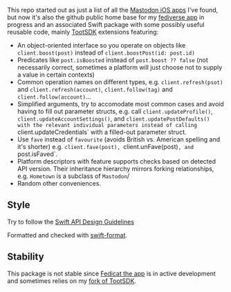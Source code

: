 This repo started out as just a list of all the [Mastodon iOS apps](iosapps.md) I've found, but now it's also the github public home base for my [fediverse app](https://fedicat.com/) in progress and an associated Swift package with some possibly useful reusable code, mainly [TootSDK](https://github.com/TootSDK/TootSDK) extensions featuring:

- An object-oriented interface so you operate on objects like `client.boost(post)` instead of `client.boostPost(id: post.id)`
- Predicates like `post.isBoosted` instead of `post.boost ?? false` (not necessarily correct, sometimes a platform will just choose not to supply a value in certain contexts)
- Common operation names on different types, e.g. `client.refresh(psot)` and `client.refresh(account)`, `client.follow(tag)` and `client.follow(account)`...
- Simplified arguments, try to accomodate most common cases and avoid having to fill out parameter structs, e.g. call `client.updateProfile()`, `client.updateAccountSettings()`, and `client.updatePostDefaults() with the relevant individual parameters instead of calling `client.updateCredentials` with a filled-out parameter struct.
- Use `fave` instead of `favourite` (avoids British vs. American spelling and it's shorter) e.g. `client.fave(post), `client.unFave(post)`, and `post.isFaved`.
- Platform descriptors with feature supports checks based on detected API version. Their inheritance hierarchy mirrors forking relationships, e.g. `Hometown` is a subclass of `Mastodon`/
- Random other conveniences.

## Style

Try to follow the [Swift API Design Guidelines](https://www.swift.org/documentation/api-design-guidelines/)

Formatted and checked with [swift-format](https://github.com/apple/swift-format).

## Stability

This package is not stable since [Fedicat the app](https://fedicat.com/) is in active development and sometimes relies on my [fork of TootSDK](https://github.com/technicat/TootSDK).
